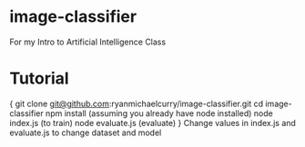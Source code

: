 # image-classifier
For my Intro to Artificial Intelligence Class

# Tutorial
{
git clone git@github.com:ryanmichaelcurry/image-classifier.git
cd image-classifier
npm install (assuming you already have node installed)
node index.js (to train)
node evaluate.js (evaluate)
}
Change values in index.js and evaluate.js to change dataset and model
